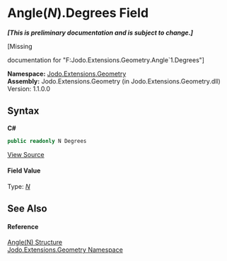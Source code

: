 # Angle(*N*).Degrees Field
 _**\[This is preliminary documentation and is subject to change.\]**_

\[Missing <summary> documentation for "F:Jodo.Extensions.Geometry.Angle`1.Degrees"\]

**Namespace:**&nbsp;<a href="N_Jodo_Extensions_Geometry">Jodo.Extensions.Geometry</a><br />**Assembly:**&nbsp;Jodo.Extensions.Geometry (in Jodo.Extensions.Geometry.dll) Version: 1.1.0.0

## Syntax

**C#**<br />
``` C#
public readonly N Degrees
```

<a href="https://github.com/JosephJShort/Jodo.Extensions/blob/main/src/Jodo.Extensions.Geometry/Angle.cs" rel="noopener noreferrer" title="View the source code">View Source</a><br />

#### Field Value
Type: <a href="T_Jodo_Extensions_Geometry_Angle_1">*N*</a>

## See Also


#### Reference
<a href="T_Jodo_Extensions_Geometry_Angle_1">Angle(N) Structure</a><br /><a href="N_Jodo_Extensions_Geometry">Jodo.Extensions.Geometry Namespace</a><br />